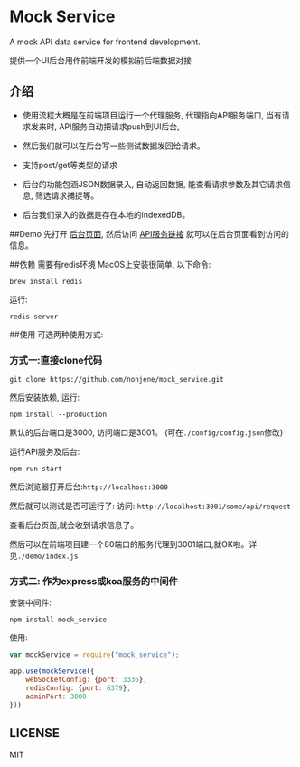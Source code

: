# Mock Service

A mock API data service for frontend development. 

提供一个UI后台用作前端开发的模拟前后端数据对接

## 介绍
* 使用流程大概是在前端项目运行一个代理服务, 代理指向API服务端口, 当有请求发来时, API服务自动把请求push到UI后台, 

* 然后我们就可以在后台写一些测试数据发回给请求。 

* 支持post/get等类型的请求

* 后台的功能包涵JSON数据录入, 自动返回数据, 能查看请求参数及其它请求信息, 筛选请求捕捉等。

* 后台我们录入的数据是存在本地的indexedDB。

##Demo
先打开 [后台页面](http://knowsomething.us:3000/),
然后访问 [API服务链接](http://knowsomething.us:3001/) 就可以在后台页面看到访问的信息。

##依赖
需要有redis环境
MacOS上安装很简单, 以下命令:
```shell
brew install redis
```
运行:
```shell
redis-server
```

##使用
可选两种使用方式:

### 方式一:直接clone代码
```shell
git clone https://github.com/nonjene/mock_service.git
```

然后安装依赖, 运行:
```shell
npm install --production
```
默认的后台端口是3000, 访问端口是3001。 (可在`./config/config.json`修改)

运行API服务及后台:
```shell
npm run start
```
然后浏览器打开后台:`http://localhost:3000`

然后就可以测试是否可运行了:
访问: `http://localhost:3001/some/api/request`

查看后台页面,就会收到请求信息了。

然后可以在前端项目建一个80端口的服务代理到3001端口,就OK啦。详见`./demo/index.js`


### 方式二: 作为express或koa服务的中间件
安装中间件:
```shell
npm install mock_service
```
使用:
```js
var mockService = require("mock_service");

app.use(mockService({
    webSocketConfig: {port: 3336},
    redisConfig: {port: 6379},
    adminPort: 3000
}))
```

## LICENSE
MIT